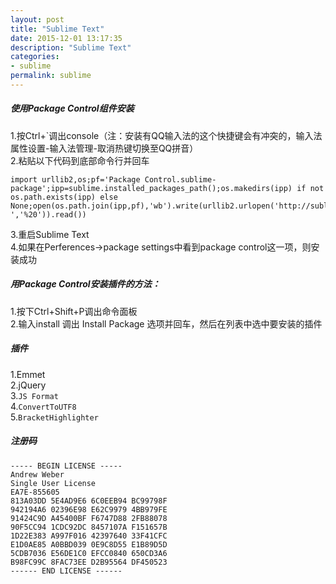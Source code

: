 ```yaml
---
layout: post
title: "Sublime Text"
date: 2015-12-01 13:17:35
description: "Sublime Text"
categories:
- sublime
permalink: sublime
---
```

##### 使用Package Control组件安装
1.按Ctrl+`调出console（注：安装有QQ输入法的这个快捷键会有冲突的，输入法属性设置-输入法管理-取消热键切换至QQ拼音）  
2.粘贴以下代码到底部命令行并回车  

```vim
import urllib2,os;pf='Package Control.sublime-package';ipp=sublime.installed_packages_path();os.makedirs(ipp) if not os.path.exists(ipp) else None;open(os.path.join(ipp,pf),'wb').write(urllib2.urlopen('http://sublime.wbond.net/'+pf.replace(' ','%20')).read())
```  

3.重启Sublime Text  
4.如果在Perferences->package settings中看到package control这一项，则安装成功  

##### 用Package Control安装插件的方法：
1.按下Ctrl+Shift+P调出命令面板  
2.输入install 调出 Install Package 选项并回车，然后在列表中选中要安装的插件

##### 插件
1.Emmet  
2.jQuery  
3.`JS Format`  
4.`ConvertToUTF8`  
5.`BracketHighlighter`

##### 注册码
```vim
----- BEGIN LICENSE -----
Andrew Weber
Single User License
EA7E-855605
813A03DD 5E4AD9E6 6C0EEB94 BC99798F
942194A6 02396E98 E62C9979 4BB979FE
91424C9D A45400BF F6747D88 2FB88078
90F5CC94 1CDC92DC 8457107A F151657B
1D22E383 A997F016 42397640 33F41CFC
E1D0AE85 A0BBD039 0E9C8D55 E1B89D5D
5CDB7036 E56DE1C0 EFCC0840 650CD3A6
B98FC99C 8FAC73EE D2B95564 DF450523
------ END LICENSE ------
```
